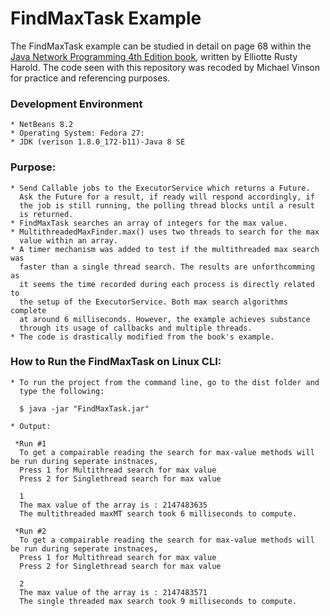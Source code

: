 FindMaxTask Example
====================

The FindMaxTask example can be studied in detail on page 68 within the [Java Network Programming 4th Edition book](http://shop.oreilly.com/product/0636920028420.do), written by Elliotte Rusty Harold. The code seen with this repository was recoded by Michael Vinson for practice and referencing purposes.

### Development Environment
    * NetBeans 8.2
    * Operating System: Fedora 27:
    * JDK (verison 1.8.0_172-b11)-Java 8 SE 
    
### Purpose:
    * Send Callable jobs to the ExecutorService which returns a Future.
      Ask the Future for a result, if ready will respond accordingly, if
      the job is still running, the polling thread blocks until a result 
      is returned.  
    * FindMaxTask searches an array of integers for the max value.
    * MultithreadedMaxFinder.max() uses two threads to search for the max 
      value within an array.
    * A timer mechanism was added to test if the multithreaded max search was 
      faster than a single thread search. The results are unforthcomming as 
      it seems the time recorded during each process is directly related to 
      the setup of the ExecutorService. Both max search algorithms complete 
      at around 6 milliseconds. However, the example achieves substance
      through its usage of callbacks and multiple threads.
    * The code is drastically modified from the book's example.

### How to Run the FindMaxTask on Linux CLI:
    * To run the project from the command line, go to the dist folder and
      type the following:

      $ java -jar "FindMaxTask.jar"
    
    * Output:

     *Run #1
      To get a compairable reading the search for max-value methods will be run during seperate instnaces, 
      Press 1 for Multithread search for max value
      Press 2 for Singlethread search for max value

      1
      The max value of the array is : 2147483635
      The multithreaded maxMT search took 6 milliseconds to compute.

     *Run #2
      To get a compairable reading the search for max-value methods will be run during seperate instnaces, 
      Press 1 for Multithread search for max value
      Press 2 for Singlethread search for max value

      2
      The max value of the array is : 2147483571
      The single threaded max search took 9 milliseconds to compute.



